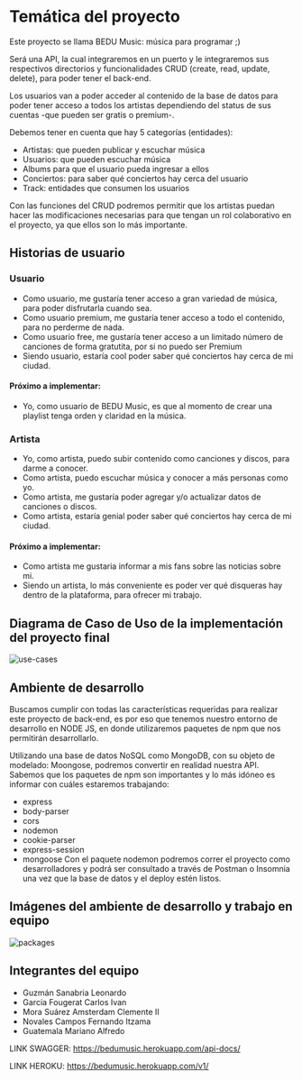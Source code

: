 # Temática del proyecto

Este proyecto se llama BEDU Music: música para programar ;) 

Será una API, la cual integraremos en un puerto y le integraremos sus respectivos directorios y funcionalidades CRUD (create, read, update, delete), para poder tener el back-end.

Los usuarios van a poder acceder al contenido de la base de datos para poder tener acceso a todos los artistas dependiendo del status de sus cuentas -que pueden ser gratis o premium-. 

Debemos tener en cuenta que hay 5 categorías (entidades):

- Artistas: que pueden publicar y escuchar música
- Usuarios: que pueden escuchar música
- Albums para que el usuario pueda ingresar a ellos
- Conciertos: para saber qué conciertos hay cerca del usuario
- Track: entidades que consumen los usuarios

Con las funciones del CRUD podremos permitir que los artistas puedan hacer las modificaciones necesarias para que tengan un rol colaborativo en el proyecto, ya que ellos son lo más importante. 


## Historias de usuario
### Usuario

- Como usuario, me gustaría tener acceso a gran variedad de música, para poder disfrutarla cuando sea.
- Como usuario premium, me gustaría tener acceso a todo el contenido, para no perderme de nada.
- Como usuario free, me gustaría tener acceso a un limitado número de canciones de forma gratutita, por si no puedo ser Premium 
- Siendo usuario, estaría cool poder saber qué conciertos hay cerca de mi ciudad.
#### Próximo a implementar:
- Yo, como usuario de BEDU Music, es que al momento de crear una playlist tenga orden y claridad en la música.

### Artista 
- Yo, como artista, puedo subir contenido como canciones y discos, para darme a conocer.
- Como artista, puedo escuchar música y conocer a más personas como yo.
- Como artista, me gustaría poder agregar y/o actualizar datos de canciones o discos.
- Como artista, estaría genial poder saber qué conciertos hay cerca de mi ciudad.
#### Próximo a implementar:
- Como artista me gustaria informar a mis fans sobre las noticias sobre mi.
- Siendo un artista, lo más conveniente es poder ver qué disqueras hay dentro de la plataforma, para ofrecer mi trabajo.

## Diagrama de Caso de Uso de la implementación del proyecto final
![use-cases](https://github.com/Leoguzs/proyectoBack-end/blob/7e3b8f54aa8d2851a4025921e93bcd3beec0e8bc/img/use_cases.png)

## Ambiente de desarrollo

Buscamos cumplir con todas las características requeridas para realizar este proyecto de back-end, es por eso que tenemos nuestro entorno de desarrollo en NODE JS,
en donde utilizaremos paquetes de npm que nos permitirán desarrollarlo. 

Utilizando una base de datos NoSQL como MongoDB, con su objeto de modelado: Moongose, podremos convertir en realidad nuestra API. Sabemos que los paquetes de npm son importantes y lo más idóneo es informar con cuáles estaremos trabajando:

- express 
- body-parser 
- cors
- nodemon
- cookie-parser
- express-session
- mongoose
Con el paquete nodemon podremos correr el proyecto como desarrolladores y podrá ser consultado a través de Postman o Insomnia una vez que la base de datos y el deploy estén listos.


## Imágenes del ambiente de desarrollo y trabajo en equipo

![packages](https://user-images.githubusercontent.com/83996624/132065190-8a240173-a5f1-40b6-af73-85b44ad5af66.png)


## Integrantes del equipo
- Guzmán Sanabria Leonardo 
- Garcia Fougerat Carlos Ivan 
- Mora Suárez Amsterdam Clemente II
- Novales Campos Fernando Itzama 
- Guatemala Mariano Alfredo

LINK SWAGGER: https://bedumusic.herokuapp.com/api-docs/


LINK HEROKU: https://bedumusic.herokuapp.com/v1/
